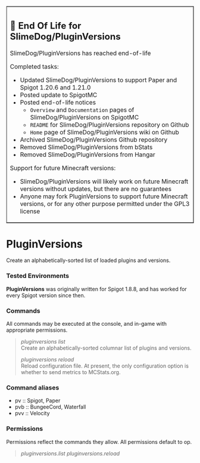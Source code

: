<table border=1><tr><td>
<h2>🛑 End Of Life for SlimeDog/PluginVersions</h2>

SlimeDog/PluginVersions has reached end-of-life

Completed tasks:
- Updated SlimeDog/PluginVersions to support Paper and Spigot 1.20.6 and 1.21.0
- Posted update to SpigotMC
- Posted end-of-life notices
  - `Overview` and `Documentation` pages of SlimeDog/PluginVersions on SpigotMC
  - `README` for SlimeDog/PluginVersions repository on Github
  - `Home` page of SlimeDog/PluginVersions wiki on Github
- Archived SlimeDog/PluginVersions Github repository
- Removed SlimeDog/PluginVersions from bStats
- Removed SlimeDog/PluginVersions from Hangar

Support for future Minecraft versions:
- SlimeDog/PluginVersions will likely work on future Minecraft versions without updates, but there are no guarantees
- Anyone may fork PluginVersions to support future Minecraft versions, or for any other purpose permitted under the GPL3 license
</td></tr></table>

# PluginVersions

Create an alphabetically-sorted list of loaded plugins and versions.

### Tested Environments
**PluginVersions** was originally written for Spigot 1.8.8, and has worked for every Spigot version since then.

### Commands
All commands may be executed at the console, and in-game with appropriate permissions.

> _pluginversions list_  
> Create an alphabetically-sorted columnar list of plugins and versions.
> 
> _pluginversions reload_  
> Reload configuration file.
> At present, the only configuration option is whether to send metrics to MCStats.org.

### Command aliases
- pv :: Spigot, Paper
- pvb :: BungeeCord, Waterfall
- pvv :: Velocity

### Permissions
Permissions reflect the commands they allow. All permissions default to op.

> _pluginversions.list_
> _pluginversions.reload_
